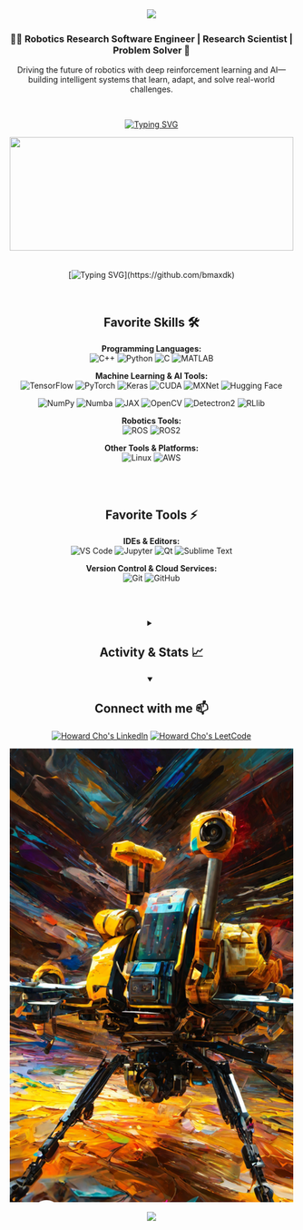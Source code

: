 <div align="center">
<img src="https://capsule-render.vercel.app/api?type=waving&color=gradient&height=120§ion=header&text=Howard%20Cho%20🦾🤖🚀&fontSize=50&animation=twinkling&fontAlignY=40&desc=Robotics%20%7C%20AI%20%7C%20Innovation&descAlignY=65&descAlign=65" />



<h3> 👨‍💻 Robotics Research Software Engineer | Research Scientist | Problem Solver 🧠 </h3>
<p> Driving the future of robotics with deep reinforcement learning and AI—building intelligent systems that learn, adapt, and solve real-world challenges.</p>
<br>

[![Typing SVG](https://readme-typing-svg.demolab.com?font=Fira+Code&pause=1000&color=30FFB4&center=true&width=635&lines=%3C%2F%3EI'M+A%3C%5C%3E;Robotics+Research+Software+Engineering)](https://github.com/bmaxdk)

<img src="https://media.giphy.com/media/dWesBcTLavkZuG35MI/giphy.gif" width="500" height="200"/>

<br>

<br>

[![Typing SVG](https://readme-typing-svg.demolab.com?font=Libre+Baskerville&weight=700&size=22&duration=1800&pause=1&color=71706F&center=true&multiline=true&repeat=false&width=1400&height=200&lines=Engineering+is+a+rigorous+field+that+continually+drives+me+to+exceed+my+best+performance.+;+;I+relish+the+process+of+troubleshooting+and+providing+solutions.+;+;The+journey+of+dissecting+intricate+problems+and+devising+their+solutions+fascinates+me%2C+;+;as+my+creative+inputs+take+shape+into+a+final+product+that+its+users+find+invaluable+and+enjoyable+to+use.)](https://github.com/bmaxdk)

<br>

## Favorite Skills 🛠️

**Programming Languages:**  
![C++](https://img.shields.io/badge/C%2B%2B-00599C?style=flat-square&logo=c%2B%2B&logoColor=white) ![Python](https://img.shields.io/badge/Python-14354C?style=flat-square&logo=python&logoColor=white) ![C](https://img.shields.io/badge/C-%2300599C.svg?style=flat-square&logo=C&logoColor=white) ![MATLAB](https://img.shields.io/badge/MATLAB-%2300299C.svg?style=flat&logoColor=white)

**Machine Learning & AI Tools:**  
![TensorFlow](https://img.shields.io/badge/TensorFlow-FF6F00?style=flat&logo=tensorflow&logoColor=white) ![PyTorch](https://img.shields.io/badge/PyTorch-EE4C2C?style=flat&logo=PyTorch&logoColor=white) ![Keras](https://img.shields.io/badge/Keras-D00000?style=flat&logo=Keras&logoColor=white) ![CUDA](https://img.shields.io/badge/NVIDIA-CUDA-76B900?style=flat&logo=nvidia&logoColor=white) 
![MXNet](https://img.shields.io/badge/mxnet-%20-blue) ![Hugging Face](https://img.shields.io/badge/Hugging_Face-F3F33F?style=flat-square&logo=Hugging%20Face&logoColor=black) 

![NumPy](https://img.shields.io/badge/NumPy-013243?style=flat-square&logo=NumPy&logoColor=white)  ![Numba](https://img.shields.io/badge/Numba-00A3E0?style=flat&logo=Numba&logoColor=white)  ![JAX](https://img.shields.io/badge/JAX-0071C5.svg?style=flat-square&logo=JAX&logoColor=white)  ![OpenCV](https://img.shields.io/badge/OpenCV-27338e?style=flat&for-the-badge&logo=OpenCV&logoColor=white)  ![Detectron2](https://img.shields.io/badge/Detectron2-13A0F3?style=flat-square&logo=Detectron2&logoColor=white)  ![RLlib](https://img.shields.io/badge/RLlib-%230F9D58.svg?style=flat-square&logo=Ray&logoColor=white)



**Robotics Tools:**  
![ROS](https://img.shields.io/static/v1?style=flat&message=ROS&color=22312E&logo=ROS&logoColor=FFFFFF&label=) ![ROS2](https://img.shields.io/static/v1?style=flat&for-the-badge&message=ROS2&color=22315E&logo=ROS&logoColor=FFFFFF&label=)

**Other Tools & Platforms:**  
![Linux](https://img.shields.io/badge/Linux-FCC624?style=flat&logo=linux&logoColor=black) ![AWS](https://img.shields.io/badge/Amazon%20AWS-232F3E?style=flat&logo=Amazon%20AWS&logoColor=white) 

<br><br>

## Favorite Tools ⚡

**IDEs & Editors:**  
![VS Code](https://img.shields.io/badge/Visual%20Studio%20Code-007ACC?style=flat&logo=Visual%20Studio%20Code&logoColor=white) ![Jupyter](https://img.shields.io/badge/Jupyter-F37626?style=flat-square&logo=Jupyter&logoColor=white) ![Qt](https://img.shields.io/badge/Qt-41CD52?style=flat&logo=qt&logoColor=white) ![Sublime Text](https://img.shields.io/badge/sublime_text-%23575757.svg?&style=flat&logo=sublime-text&logoColor=important)

**Version Control & Cloud Services:**  
![Git](https://img.shields.io/badge/Git-F05032?style=flat-square&logo=Git&logoColor=white) ![GitHub](https://img.shields.io/badge/GitHub-181717?style=flat-square&logo=GitHub&logoColor=white)

<br><br>

<!-- ## My Projects 🚀

- **[ROS2 Navigation and SLAM](https://github.com/bmaxdk/ROS2-Nav2-with-SLAM-and-Navigation):** Building a fully autonomous robot using ROS2 for navigation and SLAM.
- **[Machine Learning with PyTorch](https://github.com/bmaxdk/Machine-Learning):** Advanced machine learning techniques with PyTorch for diverse applications.
- **[Multi-Agent Systems with ROS2](https://github.com/bmaxdk/ROS2-Multi-Agent):** Exploring multi-agent coordination and communication in robotics.
  
<br><br> -->
<!-- <br><br>
## LeetCode📈
![Leetcode Stats](https://leetcard.jacoblin.cool/choh08?theme=dark)
## Github Stats 📊 
![Howard's GitHub stats](https://github-readme-stats.vercel.app/api?username=bmaxdk&show_icons=true&theme=dark)
![Howard's GitHub stats](https://github-readme-streak-stats.herokuapp.com/?user=bmaxdk&show_icons=true&theme=dark) 
![Leetcode Stats](https://leetcard.jacoblin.cool/choh08?theme=dark?ext=heatmap)
![Leetcode Stats](https://leetcard.jacoblin.cool/choh08?ext=heatmap)
 -->
<!--</div>
<div align="center">
<br><br>
<details> 
  <summary><h2>Github Stats 📊</h2></summary>

  <a href="https://github.com/bmaxdk/github-readme-stats"><img alt="Howard's Github Stats" src="https://github-readme-stats.vercel.app/api?username=bmaxdk&show_icons=true&theme=dark" height="192px"/></a>
  
  <a href="https://github.com/bmaxdk/github-readme-stats"><img alt="Howard's Top Languages" src="https://github-readme-streak-stats.herokuapp.com/?user=bmaxdk&show_icons=true&theme=dark" height="192px"/></a>

  
  <a href="https://github.com/bmaxdk/github-readme-activity-graph"><img alt="Howard's Leetcode Activity Graph" src="https://leetcard.jacoblin.cool/choh8uw?ext=heatmap" /></a>

</details>
 -->
<details> 
  <summary><h2>Activity & Stats 📈</h2></summary>
  <p>
    <img src="https://github-readme-stats.vercel.app/api?username=bmaxdk&show_icons=true&theme=dracula&hide_border=true&bg_color=0D1117&title_color=FF5555&icon_color=50FA7B" alt="GitHub Stats" height="180" />
    <img src="https://github-readme-stats.vercel.app/api/top-langs/?username=bmaxdk&layout=compact&theme=dracula&hide_border=true&bg_color=0D1117&title_color=FF5555&icon_color=50FA7B&hide=Jupyter%20Notebook" alt="Top Languages" height="180" />
  </p>
  <p>
    <img src="https://github-readme-streak-stats.herokuapp.com/?user=bmaxdk&theme=dracula&hide_border=true&background=0D1117&stroke=FF5555&ring=50FA7B&fire=FF5555&currStreakNum=50FA7B" alt="Streak Stats" />
  </p>
  <p>
    <img src="https://github-readme-activity-graph.vercel.app/graph?username=bmaxdk&theme=dracula&bg_color=0D1117&color=50FA7B&line=FF5555&point=FFFFFF&hide_border=true" alt="Activity Graph" />
  </p>
</details>

<!--   <img src="https://komarev.com/ghpvc/?username=bmaxdk&style=flat-square&color=blue" alt=""/> -->
<!-- ![Leetcode Stats](https://leetcard.jacoblin.cool/choh08?ext=heatmap) -->
<!-- ![Top Langs](https://github-readme-stats.vercel.app/api/top-langs/?username=bmaxdk&layout=compact&hide=csharp) -->
<!--
**bmaxdk/bmaxdk** is a ✨ _special_ ✨ repository because its `README.md` (this file) appears on your GitHub profile.

Here are some ideas to get you started:

- 🔭 I’m currently working on ...
- 🌱 I’m currently learning ...
- 👯 I’m looking to collaborate on ...
- 🤔 I’m looking for help with ...
- 💬 Ask me about ...
- 📫 How to reach me: ...
- 😄 Pronouns: ...
- ⚡ Fun fact: ...

### Traffic📈
[![Top Langs](https://github-readme-stats.vercel.app/api/top-langs/?username=bmaxdk&layout=compact)](https://github.com/anuraghazra/github-readme-stats)
![credit_card Github Profile Summary Card top](https://github-profile-summary-cards.vercel.app/api/cards/profile-details?username=bmaxdk&theme=vue)
![trophy Trophy Stats top](https://github-profile-trophy.vercel.app/?username=bmaxdk)
![stopwatch Streak Stats top](https://github-readme-streak-stats.herokuapp.com/?user=bmaxdk)
![Activity Graph](https://activity-graph.herokuapp.com/graph?username=bmaxdk&theme=minimal)
-->
<!--   <img src="https://capsule-render.vercel.app/api?type=waving&color=auto&height=100&section=footer"> -->
<details open> 
  <summary><h2>Connect with me 📫</h2></summary>
  <p align="center">
    <a href="https://linkedin.com/in/howard-h-cho/" target="blank"><img align="center" src="https://img.shields.io/badge/LinkedIn-0077B5?style=flat&logo=linkedin&logoColor=white" alt="Howard Cho's LinkedIn"/></a>
    <a href="https://www.leetcode.com/choh8uw" target="blank"><img align="center" src="https://img.shields.io/badge/LeetCode-FFA116?style=flat&logo=leetcode&logoColor=white" alt="Howard Cho's LeetCode"/></a>
  </p>
  
  <p align="center">
    <img src="https://github.com/bmaxdk/ROS2-Nav2-with-SLAM-and-Navigation/blob/main/image/drone1.png" alt="Howard's drone project" title="Drone Project" width="500"/>
  </p>
</details>

<img src="https://capsule-render.vercel.app/api?type=waving&color=gradient&height=100&section=footer&animation=fadeIn" />

</div>
